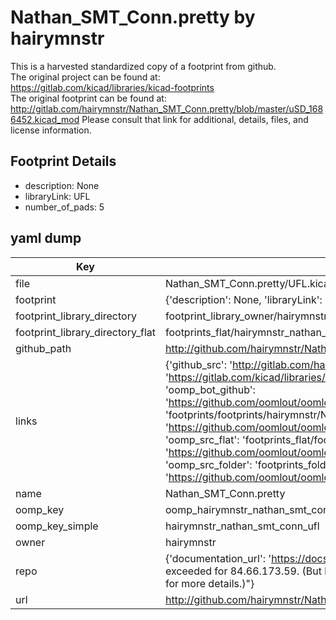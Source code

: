 # Nathan_SMT_Conn.pretty by hairymnstr  
This is a harvested standardized copy of a footprint from github.  
The original project can be found at:  
https://gitlab.com/kicad/libraries/kicad-footprints  
The original footprint can be found at:
http://gitlab.com/hairymnstr/Nathan_SMT_Conn.pretty/blob/master/uSD_1686452.kicad_mod
Please consult that link for additional, details, files, and license information.  
## Footprint Details
* description: None  
* libraryLink: UFL  
* number_of_pads: 5  
## yaml dump  
| Key | Value |  
| --- | --- |  
| file | Nathan_SMT_Conn.pretty/UFL.kicad_mod |  
| footprint | {'description': None, 'libraryLink': 'UFL', 'number_of_pads': 5} |  
| footprint_library_directory | footprint_library_owner/hairymnstr_Nathan_SMT_Conn.pretty |  
| footprint_library_directory_flat | footprints_flat/hairymnstr_nathan_smt_conn_ufl/working |  
| github_path | http://github.com/hairymnstr/Nathan_SMT_Conn.pretty/blob/master/UFL.kicad_mod |  
| links | {'github_src': 'http://gitlab.com/hairymnstr/Nathan_SMT_Conn.pretty/blob/master/uSD_1686452.kicad_mod', 'github_src_repo': 'https://gitlab.com/kicad/libraries/kicad-footprints', 'oomp_bot': 'footprints/hairymnstr_nathan_smt_conn_ufl/working', 'oomp_bot_github': 'https://github.com/oomlout/oomlout_oomp_footprint_bot/tree/main/footprints/hairymnstr_nathan_smt_conn_ufl/working', 'oomp_doc': 'footprints/footprints/hairymnstr/Nathan_SMT_Conn/UFL/working/', 'oomp_doc_github': 'https://github.com/oomlout/oomlout_oomp_footprint_doc/tree/main/footprints/footprints/hairymnstr/Nathan_SMT_Conn/UFL/working', 'oomp_src_flat': 'footprints_flat/footprints_flat/hairymnstr_nathan_smt_conn_ufl/working', 'oomp_src_flat_github': 'https://github.com/oomlout/oomlout_oomp_footprint_src/tree/main/footprints_flat/hairymnstr_nathan_smt_conn_ufl/working', 'oomp_src_folder': 'footprints_folder/footprints_folder/hairymnstr/Nathan_SMT_Conn/UFL/working', 'oomp_src_folder_github': 'https://github.com/oomlout/oomlout_oomp_footprint_src/tree/main/footprints_folder/hairymnstr/Nathan_SMT_Conn/UFL/working'} |  
| name | Nathan_SMT_Conn.pretty |  
| oomp_key | oomp_hairymnstr_nathan_smt_conn_ufl |  
| oomp_key_simple | hairymnstr_nathan_smt_conn_ufl |  
| owner | hairymnstr |  
| repo | {'documentation_url': 'https://docs.github.com/rest/overview/resources-in-the-rest-api#rate-limiting', 'message': "API rate limit exceeded for 84.66.173.59. (But here's the good news: Authenticated requests get a higher rate limit. Check out the documentation for more details.)"} |  
| url | http://github.com/hairymnstr/Nathan_SMT_Conn.pretty |  

